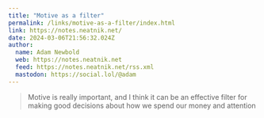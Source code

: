 ```yaml
---
title: "Motive as a filter"
permalink: /links/motive-as-a-filter/index.html
link: https://notes.neatnik.net/
date: 2024-03-06T21:56:32.024Z
author: 
  name: Adam Newbold
  web: https://notes.neatnik.net
  feed: https://notes.neatnik.net/rss.xml
  mastodon: https://social.lol/@adam
---
```


> Motive is really important, and I think it can be an effective filter for making good decisions about how we spend our money and attention
